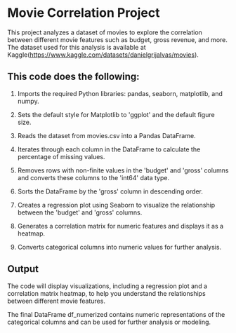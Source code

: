 # Movie Correlation Project
This project analyzes a dataset of movies to explore the correlation between different movie features such as budget, gross revenue, and more.
The dataset used for this analysis is available at Kaggle(https://www.kaggle.com/datasets/danielgrijalvas/movies).

## This code does the following:

1. Imports the required Python libraries: pandas, seaborn, matplotlib, and numpy.

2. Sets the default style for Matplotlib to 'ggplot' and the default figure size.

3. Reads the dataset from movies.csv into a Pandas DataFrame.

4. Iterates through each column in the DataFrame to calculate the percentage of missing values.

5. Removes rows with non-finite values in the 'budget' and 'gross' columns and converts these columns to the 'int64' data type.

6. Sorts the DataFrame by the 'gross' column in descending order.

7. Creates a regression plot using Seaborn to visualize the relationship between the 'budget' and 'gross' columns.

8. Generates a correlation matrix for numeric features and displays it as a heatmap.

9. Converts categorical columns into numeric values for further analysis.

## Output

The code will display visualizations, including a regression plot and a correlation matrix heatmap, to help you understand the relationships between different movie features.

The final DataFrame df_numerized contains numeric representations of the categorical columns and can be used for further analysis or modeling.
